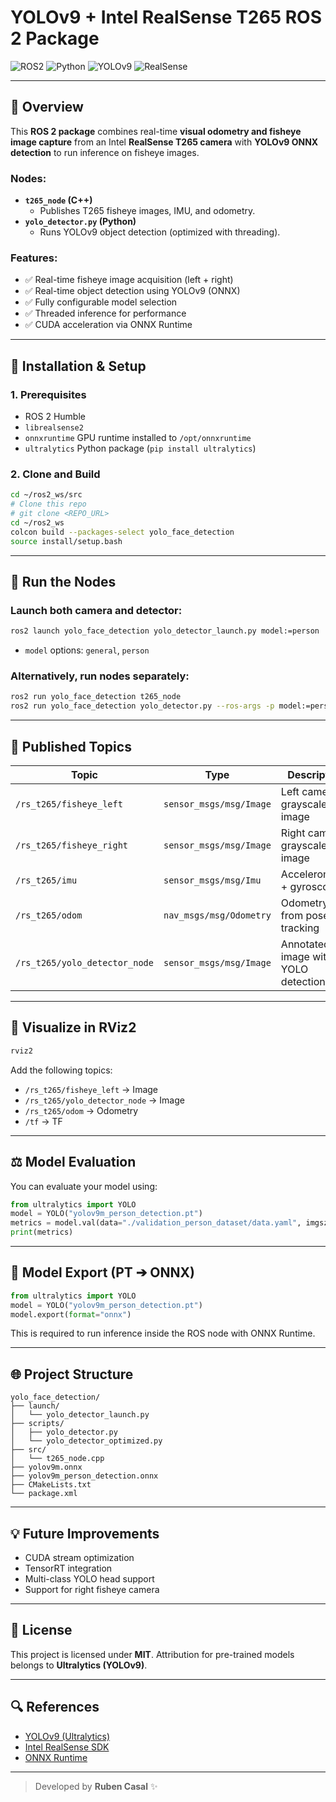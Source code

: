 # YOLOv9 + Intel RealSense T265 ROS 2 Package

![ROS2](https://img.shields.io/badge/ROS2-Humble-blue.svg)
![Python](https://img.shields.io/badge/Python-3.10-yellow.svg)
![YOLOv9](https://img.shields.io/badge/YOLO-v9-red.svg)
![RealSense](https://img.shields.io/badge/Camera-T265-green.svg)

---

## 📁 Overview

This **ROS 2 package** combines real-time **visual odometry and fisheye image capture** from an Intel **RealSense T265 camera** with **YOLOv9 ONNX detection** to run inference on fisheye images.

### Nodes:
- **`t265_node` (C++)**
  - Publishes T265 fisheye images, IMU, and odometry.
- **`yolo_detector.py` (Python)**
  - Runs YOLOv9 object detection (optimized with threading).

### Features:
- ✅ Real-time fisheye image acquisition (left + right)
- ✅ Real-time object detection using YOLOv9 (ONNX)
- ✅ Fully configurable model selection
- ✅ Threaded inference for performance
- ✅ CUDA acceleration via ONNX Runtime

---

## 🚀 Installation & Setup

### 1. Prerequisites
- ROS 2 Humble
- `librealsense2`
- `onnxruntime` GPU runtime installed to `/opt/onnxruntime`
- `ultralytics` Python package (`pip install ultralytics`)

### 2. Clone and Build
```bash
cd ~/ros2_ws/src
# Clone this repo
# git clone <REPO_URL>
cd ~/ros2_ws
colcon build --packages-select yolo_face_detection
source install/setup.bash
```

---

## 🏃️ Run the Nodes

### Launch both camera and detector:
```bash
ros2 launch yolo_face_detection yolo_detector_launch.py model:=person
```
- `model` options: `general`, `person`

### Alternatively, run nodes separately:
```bash
ros2 run yolo_face_detection t265_node
ros2 run yolo_face_detection yolo_detector.py --ros-args -p model:=person
```

---

## 📰 Published Topics

| Topic                              | Type                          | Description                           |
|-----------------------------------|-------------------------------|---------------------------------------|
| `/rs_t265/fisheye_left`           | `sensor_msgs/msg/Image`      | Left camera grayscale image           |
| `/rs_t265/fisheye_right`          | `sensor_msgs/msg/Image`      | Right camera grayscale image          |
| `/rs_t265/imu`                    | `sensor_msgs/msg/Imu`        | Accelerometer + gyroscope             |
| `/rs_t265/odom`                   | `nav_msgs/msg/Odometry`      | Odometry from pose tracking           |
| `/rs_t265/yolo_detector_node`     | `sensor_msgs/msg/Image`      | Annotated image with YOLO detections  |

---

## 🎥 Visualize in RViz2
```bash
rviz2
```
Add the following topics:
- `/rs_t265/fisheye_left` → Image
- `/rs_t265/yolo_detector_node` → Image
- `/rs_t265/odom` → Odometry
- `/tf` → TF

---

## ⚖️ Model Evaluation

You can evaluate your model using:
```python
from ultralytics import YOLO
model = YOLO("yolov9m_person_detection.pt")
metrics = model.val(data="./validation_person_dataset/data.yaml", imgsz=640, conf=0.25, iou=0.5)
print(metrics)
```

---

## 📅 Model Export (PT ➔ ONNX)
```python
from ultralytics import YOLO
model = YOLO("yolov9m_person_detection.pt")
model.export(format="onnx")
```
This is required to run inference inside the ROS node with ONNX Runtime.

---

## 🌐 Project Structure
```
yolo_face_detection/
├── launch/
│   └── yolo_detector_launch.py
├── scripts/
│   ├── yolo_detector.py
│   └── yolo_detector_optimized.py
├── src/
│   └── t265_node.cpp
├── yolov9m.onnx
├── yolov9m_person_detection.onnx
├── CMakeLists.txt
└── package.xml
```

---

## 💡 Future Improvements
- CUDA stream optimization
- TensorRT integration
- Multi-class YOLO head support
- Support for right fisheye camera

---

## 📢 License
This project is licensed under **MIT**. Attribution for pre-trained models belongs to **Ultralytics (YOLOv9)**.

---

## 🔍 References
- [YOLOv9 (Ultralytics)](https://github.com/ultralytics/ultralytics)
- [Intel RealSense SDK](https://github.com/IntelRealSense/librealsense)
- [ONNX Runtime](https://onnxruntime.ai/)

---

> Developed by **Ruben Casal** ✨

